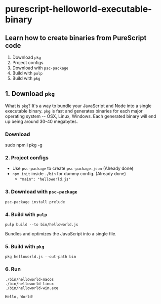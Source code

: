 # purescript-helloworld-executable-binary

## Learn how to create binaries from PureScript code

1. Download `pkg`
2. Project configs
3. Download with `psc-package`
4. Build with `pulp`
5. Build with `pkg`

## 1. Download `pkg`

What is `pkg`?
It's a way to bundle your JavaScript and Node into a single executable binary.
`pkg` is fast and generates binaries for each major operating system -- OSX, Linux, Windows.
Each generated binary will end up being around 30-40 megabytes.

### Download

sudo npm i pkg -g

### 2. Project configs

* Use `psc-package` to create `psc-package.json` (Already done)
* `npm init` inside `./bin` for dummy config.  (Already done)
   * ``"main": "helloworld.js"``

### 3. Download with `psc-package`

```shell
psc-package install prelude
```

### 4. Build with `pulp`

`pulp build --to bin/helloworld.js`

Bundles and optimizes the JavaScript into a single file.


### 5. Build with `pkg`

```shell
pkg helloworld.js --out-path bin
```

### 6. Run

```shell
./bin/helloworld-macos
./bin/helloworld-linux
./bin/helloworld-win.exe
```

```shell
Hello, World!
```
